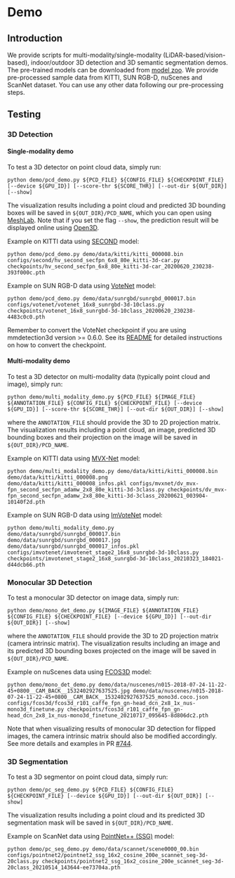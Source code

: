 # Demo

## Introduction

We provide scripts for multi-modality/single-modality (LiDAR-based/vision-based), indoor/outdoor 3D detection and 3D semantic segmentation demos. The pre-trained models can be downloaded from [model zoo](https://github.com/open-mmlab/mmdetection3d/blob/master/docs/en/model_zoo.md/). We provide pre-processed sample data from KITTI, SUN RGB-D, nuScenes and ScanNet dataset. You can use any other data following our pre-processing steps.

## Testing

### 3D Detection

#### Single-modality demo

To test a 3D detector on point cloud data, simply run:

```shell
python demo/pcd_demo.py ${PCD_FILE} ${CONFIG_FILE} ${CHECKPOINT_FILE} [--device ${GPU_ID}] [--score-thr ${SCORE_THR}] [--out-dir ${OUT_DIR}] [--show]
```

The visualization results including a point cloud and predicted 3D bounding boxes will be saved in `${OUT_DIR}/PCD_NAME`, which you can open using [MeshLab](http://www.meshlab.net/). Note that if you set the flag `--show`, the prediction result will be displayed online using [Open3D](http://www.open3d.org/).

Example on KITTI data using [SECOND](https://github.com/open-mmlab/mmdetection3d/tree/master/configs/second) model:

```shell
python demo/pcd_demo.py demo/data/kitti/kitti_000008.bin configs/second/hv_second_secfpn_6x8_80e_kitti-3d-car.py checkpoints/hv_second_secfpn_6x8_80e_kitti-3d-car_20200620_230238-393f000c.pth
```

Example on SUN RGB-D data using [VoteNet](https://github.com/open-mmlab/mmdetection3d/tree/master/configs/votenet) model:

```shell
python demo/pcd_demo.py demo/data/sunrgbd/sunrgbd_000017.bin configs/votenet/votenet_16x8_sunrgbd-3d-10class.py checkpoints/votenet_16x8_sunrgbd-3d-10class_20200620_230238-4483c0c0.pth
```

Remember to convert the VoteNet checkpoint if you are using mmdetection3d version >= 0.6.0. See its [README](https://github.com/open-mmlab/mmdetection3d/blob/master/configs/votenet/README.md/) for detailed instructions on how to convert the checkpoint.

#### Multi-modality demo

To test a 3D detector on multi-modality data (typically point cloud and image), simply run:

```shell
python demo/multi_modality_demo.py ${PCD_FILE} ${IMAGE_FILE} ${ANNOTATION_FILE} ${CONFIG_FILE} ${CHECKPOINT_FILE} [--device ${GPU_ID}] [--score-thr ${SCORE_THR}] [--out-dir ${OUT_DIR}] [--show]
```

where the `ANNOTATION_FILE` should provide the 3D to 2D projection matrix. The visualization results including a point cloud, an image, predicted 3D bounding boxes and their projection on the image will be saved in `${OUT_DIR}/PCD_NAME`.

Example on KITTI data using [MVX-Net](https://github.com/open-mmlab/mmdetection3d/tree/master/configs/mvxnet) model:

```shell
python demo/multi_modality_demo.py demo/data/kitti/kitti_000008.bin demo/data/kitti/kitti_000008.png demo/data/kitti/kitti_000008_infos.pkl configs/mvxnet/dv_mvx-fpn_second_secfpn_adamw_2x8_80e_kitti-3d-3class.py checkpoints/dv_mvx-fpn_second_secfpn_adamw_2x8_80e_kitti-3d-3class_20200621_003904-10140f2d.pth
```

Example on SUN RGB-D data using [ImVoteNet](https://github.com/open-mmlab/mmdetection3d/tree/master/configs/imvotenet) model:

```shell
python demo/multi_modality_demo.py demo/data/sunrgbd/sunrgbd_000017.bin demo/data/sunrgbd/sunrgbd_000017.jpg demo/data/sunrgbd/sunrgbd_000017_infos.pkl configs/imvotenet/imvotenet_stage2_16x8_sunrgbd-3d-10class.py checkpoints/imvotenet_stage2_16x8_sunrgbd-3d-10class_20210323_184021-d44dcb66.pth
```

### Monocular 3D Detection

To test a monocular 3D detector on image data, simply run:

```shell
python demo/mono_det_demo.py ${IMAGE_FILE} ${ANNOTATION_FILE} ${CONFIG_FILE} ${CHECKPOINT_FILE} [--device ${GPU_ID}] [--out-dir ${OUT_DIR}] [--show]
```

where the `ANNOTATION_FILE` should provide the 3D to 2D projection matrix (camera intrinsic matrix). The visualization results including an image and its predicted 3D bounding boxes projected on the image will be saved in `${OUT_DIR}/PCD_NAME`.

Example on nuScenes data using [FCOS3D](https://github.com/open-mmlab/mmdetection3d/tree/master/configs/fcos3d) model:

```shell
python demo/mono_det_demo.py demo/data/nuscenes/n015-2018-07-24-11-22-45+0800__CAM_BACK__1532402927637525.jpg demo/data/nuscenes/n015-2018-07-24-11-22-45+0800__CAM_BACK__1532402927637525_mono3d.coco.json configs/fcos3d/fcos3d_r101_caffe_fpn_gn-head_dcn_2x8_1x_nus-mono3d_finetune.py checkpoints/fcos3d_r101_caffe_fpn_gn-head_dcn_2x8_1x_nus-mono3d_finetune_20210717_095645-8d806dc2.pth
```

Note that when visualizing results of monocular 3D detection for flipped images, the camera intrinsic matrix should also be modified accordingly. See more details and examples in PR [#744](https://github.com/open-mmlab/mmdetection3d/pull/744).

### 3D Segmentation

To test a 3D segmentor on point cloud data, simply run:

```shell
python demo/pc_seg_demo.py ${PCD_FILE} ${CONFIG_FILE} ${CHECKPOINT_FILE} [--device ${GPU_ID}] [--out-dir ${OUT_DIR}] [--show]
```

The visualization results including a point cloud and its predicted 3D segmentation mask will be saved in `${OUT_DIR}/PCD_NAME`.

Example on ScanNet data using [PointNet++ (SSG)](https://github.com/open-mmlab/mmdetection3d/tree/master/configs/pointnet2) model:

```shell
python demo/pc_seg_demo.py demo/data/scannet/scene0000_00.bin configs/pointnet2/pointnet2_ssg_16x2_cosine_200e_scannet_seg-3d-20class.py checkpoints/pointnet2_ssg_16x2_cosine_200e_scannet_seg-3d-20class_20210514_143644-ee73704a.pth
```
